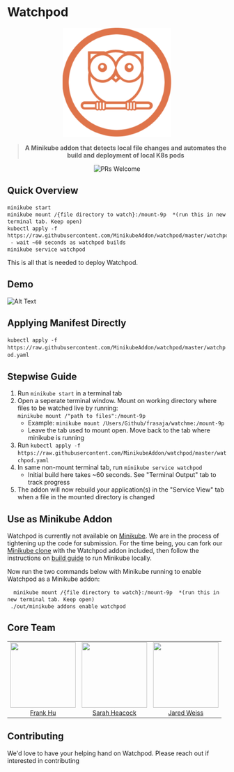 # Watchpod 

<div align="center">
  <a href="https://github.com/MinikubeAddon/watchpod">
    <img height="250" width="250" src="https://github.com/MinikubeAddon/watchpod/blob/master/watchpodLogo.png">
  </a>
                                                                                                              
                                                                                                           
 > **A Minikube addon that detects local file changes and automates the build and deployment of local K8s pods** 
  
![PRs Welcome](https://img.shields.io/badge/PRs-welcome-brightgreen.svg) 
</div> 





[Minikube]: https://github.com/kubernetes/minikube
[Minikube clone]: https://github.com/MinikubeAddon/minikube
[build guide]: https://github.com/kubernetes/minikube/blob/master/docs/contributors/build_guide.md

## Quick Overview

```
minikube start
minikube mount /{file directory to watch}:/mount-9p  *(run this in new terminal tab. Keep open)
kubectl apply -f https://raw.githubusercontent.com/MinikubeAddon/watchpod/master/watchpod.yaml
 - wait ~60 seconds as watchpod builds
minikube service watchpod
```

This is all that is needed to deploy Watchpod.

## Demo
![Alt Text](https://github.com/MinikubeAddon/watchpod/blob/master/watchpod.gif)

## Applying Manifest Directly 
`kubectl apply -f https://raw.githubusercontent.com/MinikubeAddon/watchpod/master/watchpod.yaml`


## Stepwise Guide
1. Run `minikube start` in a terminal tab
2. Open a seperate terminal window. Mount on working directory where files to be watched live by running:  
`minikube mount /"path to files":/mount-9p`  
   * Example: `minikube mount /Users/Github/frasaja/watchme:/mount-9p`  
   * Leave the tab used to mount open. Move back to the tab where minikube is running  
3. Run `kubectl apply -f https://raw.githubusercontent.com/MinikubeAddon/watchpod/master/watchpod.yaml`
4. In same non-mount terminal tab, run `minikube service watchpod`
   * Initial build here takes ~60 seconds. See "Terminal Output" tab to track progress
5. The addon will now rebuild your application(s) in the "Service View" tab when a file in the mounted directory is changed


## Use as Minikube Addon

Watchpod is currently not available on [Minikube]. We are in the process of tightening up the code for submission.
For the time being, you can fork our [Minikube clone] with the Watchpod addon included, then follow the instructions on [build guide] to run Minikube locally.  

Now run the two commands below with Minikube running to enable Watchpod as a Minikube addon:

```
  minikube mount /{file directory to watch}:/mount-9p  *(run this in new terminal tab. Keep open)
 ./out/minikube addons enable watchpod
```


<h2>Core Team</h2> 
 <table> 
  <tbody> 
   <tr> 
    <td align="center" valign="top"> 
     <img width="150" height="150" src="https://github.com/ASimpleHuman.png?s=150"> 
     <br>
     <a href="https://github.com/ASimpleHuman"> Frank Hu </a>
     <br>
     <!-- <a href="https://www.linkedin.com/in/frankjunhu/"> LinkedIn </a> --> 
    </td>
    <td align="center" valign="top"> 
     <img width="150" height="150" src="https://github.com/sarahheacock.png?s=150"> 
     <br>
     <a href="https://github.com/sarahheacock"> Sarah Heacock </a>
     <br>
     <!-- <a href="https://www.linkedin.com/in/sarah-heacock-ab8677126"/> LinkedIn </a> -->  
    </td>
    <td align="center" valign="top"> 
     <img width="150" height="150" src="https://github.com/jmw1493.png?s=150"> 
     <br>
     <a href="https://github.com/jmw1493"> Jared Weiss </a> 
     <br>
     <!-- <a href="https://www.linkedin.com/in/jaredmweiss/"> LinkedIn </a> --> 
    </td>
   </tr> 
  </tbody> 
 </table> 
 
## Contributing

We'd love to have your helping hand on Watchpod. Please reach out if interested in contributing

